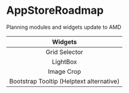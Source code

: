 # AppStoreRoadmap
Planning modules and widgets update to AMD

| Widgets       | 
|:-------------:|
| Grid Selector |
| LightBox      |
| Image Crop    |
| Bootstrap Tooltip (Helptext alternative)  |
